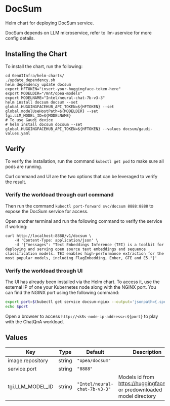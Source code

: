 # DocSum

Helm chart for deploying DocSum service.

DocSum depends on LLM microservice, refer to llm-uservice for more config details.

## Installing the Chart

To install the chart, run the following:

```console
cd GenAIInfra/helm-charts/
./update_dependency.sh
helm dependency update docsum
export HFTOKEN="insert-your-huggingface-token-here"
export MODELDIR="/mnt/opea-models"
export MODELNAME="Intel/neural-chat-7b-v3-3"
helm install docsum docsum --set global.HUGGINGFACEHUB_API_TOKEN=${HFTOKEN} --set global.modelUseHostPath=${MODELDIR} --set tgi.LLM_MODEL_ID=${MODELNAME}
# To use Gaudi device
# helm install docsum docsum --set global.HUGGINGFACEHUB_API_TOKEN=${HFTOKEN} --values docsum/gaudi-values.yaml
```

## Verify

To verify the installation, run the command `kubectl get pod` to make sure all pods are running.

Curl command and UI are the two options that can be leveraged to verify the result.

### Verify the workload through curl command

Then run the command `kubectl port-forward svc/docsum 8888:8888` to expose the DocSum service for access.

Open another terminal and run the following command to verify the service if working:

```console
curl http://localhost:8888/v1/docsum \
    -H 'Content-Type: application/json' \
    -d '{"messages": "Text Embeddings Inference (TEI) is a toolkit for deploying and serving open source text embeddings and sequence classification models. TEI enables high-performance extraction for the most popular models, including FlagEmbedding, Ember, GTE and E5."}'
```

### Verify the workload through UI

The UI has already been installed via the Helm chart. To access it, use the external IP of one your Kubernetes node along with the NGINX port. You can find the NGINX port using the following command:

```bash
export port=$(kubectl get service docsum-nginx --output='jsonpath={.spec.ports[0].nodePort}')
echo $port
```

Open a browser to access `http://<k8s-node-ip-address>:${port}` to play with the ChatQnA workload.

## Values

| Key              | Type   | Default                       | Description                                                              |
| ---------------- | ------ | ----------------------------- | ------------------------------------------------------------------------ |
| image.repository | string | `"opea/docsum"`               |                                                                          |
| service.port     | string | `"8888"`                      |                                                                          |
| tgi.LLM_MODEL_ID | string | `"Intel/neural-chat-7b-v3-3"` | Models id from https://huggingface.co/, or predownloaded model directory |
